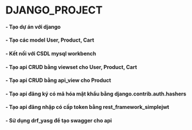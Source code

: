 # DJANGO_PROJECT
#### - Tạo dự án với django
#### - Tạo các model User, Product, Cart
#### - Kết nối với CSDL mysql workbench
#### - Tạo api CRUD bằng viewset cho User, Product, Cart
#### - Tạo api CRUD bằng api_view cho Product
#### - Tạo api đăng ký có mã hóa mật khẩu bằng django.contrib.auth.hashers
#### - Tạo api đăng nhập có cấp token bằng rest_framework_simplejwt
#### - Sử dụng drf_yasg để tạo swagger cho api